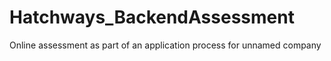 # Hatchways_BackendAssessment
Online assessment as part of an application process for unnamed company
